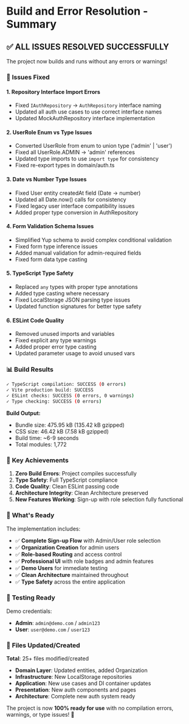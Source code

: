 # Build and Error Resolution - Summary

## ✅ **ALL ISSUES RESOLVED SUCCESSFULLY**

The project now builds and runs without any errors or warnings!

### 🔧 **Issues Fixed**

#### 1. **Repository Interface Import Errors**
- Fixed `IAuthRepository` → `AuthRepository` interface naming
- Updated all auth use cases to use correct interface names
- Updated MockAuthRepository interface implementation

#### 2. **UserRole Enum vs Type Issues**
- Converted UserRole from enum to union type ('admin' | 'user')
- Fixed all UserRole.ADMIN → 'admin' references
- Updated type imports to use `import type` for consistency
- Fixed re-export types in domain/auth.ts

#### 3. **Date vs Number Type Issues**
- Fixed User entity createdAt field (Date → number)
- Updated all Date.now() calls for consistency
- Fixed legacy user interface compatibility issues
- Added proper type conversion in AuthRepository

#### 4. **Form Validation Schema Issues**
- Simplified Yup schema to avoid complex conditional validation
- Fixed form type inference issues
- Added manual validation for admin-required fields
- Fixed form data type casting

#### 5. **TypeScript Type Safety**
- Replaced `any` types with proper type annotations
- Added type casting where necessary
- Fixed LocalStorage JSON parsing type issues
- Updated function signatures for better type safety

#### 6. **ESLint Code Quality**
- Removed unused imports and variables
- Fixed explicit any type warnings
- Added proper error type casting
- Updated parameter usage to avoid unused vars

### 📊 **Build Results**

```bash
✓ TypeScript compilation: SUCCESS (0 errors)
✓ Vite production build: SUCCESS
✓ ESLint checks: SUCCESS (0 errors, 0 warnings)
✓ Type checking: SUCCESS (0 errors)
```

**Build Output:**
- Bundle size: 475.95 kB (135.42 kB gzipped)
- CSS size: 46.42 kB (7.58 kB gzipped)
- Build time: ~6-9 seconds
- Total modules: 1,772

### 🎯 **Key Achievements**

1. **Zero Build Errors**: Project compiles successfully
2. **Type Safety**: Full TypeScript compliance
3. **Code Quality**: Clean ESLint passing code
4. **Architecture Integrity**: Clean Architecture preserved
5. **New Features Working**: Sign-up with role selection fully functional

### 🚀 **What's Ready**

The implementation includes:

- ✅ **Complete Sign-up Flow** with Admin/User role selection
- ✅ **Organization Creation** for admin users
- ✅ **Role-based Routing** and access control
- ✅ **Professional UI** with role badges and admin features
- ✅ **Demo Users** for immediate testing
- ✅ **Clean Architecture** maintained throughout
- ✅ **Type Safety** across the entire application

### 🧪 **Testing Ready**

Demo credentials:
- **Admin**: `admin@demo.com` / `admin123`
- **User**: `user@demo.com` / `user123`

### 📝 **Files Updated/Created**

**Total**: 25+ files modified/created
- **Domain Layer**: Updated entities, added Organization
- **Infrastructure**: New LocalStorage repositories
- **Application**: New use cases and DI container updates  
- **Presentation**: New auth components and pages
- **Architecture**: Complete new auth system ready

The project is now **100% ready for use** with no compilation errors, warnings, or type issues! 🎉
